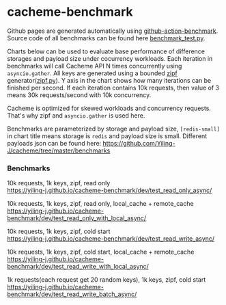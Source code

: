 # cacheme-benchmark
Github pages are generated automatically using [github-action-benchmark](https://github.com/benchmark-action/github-action-benchmark). Source code of all benchmarks can be found here [benchmark_test.py](https://github.com/Yiling-J/cacheme/blob/master/benchmarks/benchmark_test.py).

Charts below can be used to evaluate base performance of difference storages and payload size under cocurrency workloads. Each iteration in benchmarks will call Cacheme API N times concurrently using `asyncio.gather`. All keys are generated using a bounded [zipf](https://en.wikipedia.org/wiki/Zipf%27s_law) generator([zipf.py](https://github.com/Yiling-J/cacheme/blob/master/benchmarks/zipf.py)). Y axis in the chart shows how many iterations can be finished per second. If each iteration contains 10k requests, then value of 3 means 30k requests/second with 10k concurrency.

Cacheme is optimized for skewed workloads and concurrency requests. That's why zipf and `asyncio.gather` is used here.

Benchmarks are parameterized by storage and payload size, `[redis-small]` in chart title means storage is `redis` and payload size is small. Different payloads json can be found here: https://github.com/Yiling-J/cacheme/tree/master/benchmarks

 ### Benchmarks
 
10k requests, 1k keys, zipf, read only\
https://yiling-j.github.io/cacheme-benchmark/dev/test_read_only_async/

10k requests, 1k keys, zipf, read only, local_cache + remote_cache\
https://yiling-j.github.io/cacheme-benchmark/dev/test_read_only_with_local_async/

10k requests, 1k keys, zipf, cold start\
https://yiling-j.github.io/cacheme-benchmark/dev/test_read_write_async/

10k requests, 1k keys, zipf, cold start, local_cache + remote_cache\
https://yiling-j.github.io/cacheme-benchmark/dev/test_read_write_with_local_async/

1k requests(each request get 20 random keys), 1k keys, zipf, cold start\
https://yiling-j.github.io/cacheme-benchmark/dev/test_read_write_batch_async/
